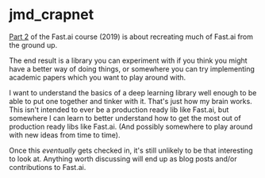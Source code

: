 # jmd_crapnet

[Part 2](https://course19.fast.ai/part2) of the Fast.ai course (2019) is about recreating much of Fast.ai from the ground up. 

The end result is a library you can experiment with if you think you might have a better way of doing things, or somewhere you can try implementing academic papers which you want to play around with.

I want to understand the basics of a deep learning library well enough to be able to put one together and tinker with it. That's just how my brain works. This isn't intended to ever be a production ready lib like Fast.ai, but somewhere I can learn to better understand how to get the most out of production ready libs like Fast.ai. (And possibly somewhere to play around with new ideas from time to time).

Once this *eventually* gets checked in, it's still unlikely to be that interesting to look at. Anything worth discussing will end up as blog posts and/or contributions to Fast.ai.

